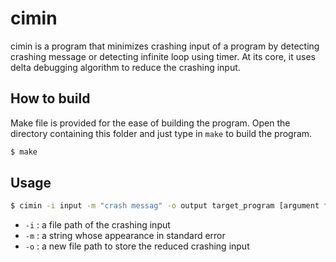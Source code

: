 # cimin

cimin is a program that minimizes crashing input of a program by detecting crashing message or detecting infinite loop using timer.
At its core, it uses delta debugging algorithm to reduce the crashing input. 

## How to build
Make file is provided for the ease of building the program. Open the directory containing this folder and just type in `make` to build the program.

```bash
$ make
```

## Usage
```bash
$ cimin -i input -m "crash messag" -o output target_program [argument for target program...]
```
- `-i` : a file path of the crashing input </br>
- `-m` : a string whose appearance in standard error </br>
- `-o` : a new file path to store the reduced crashing input </br>
